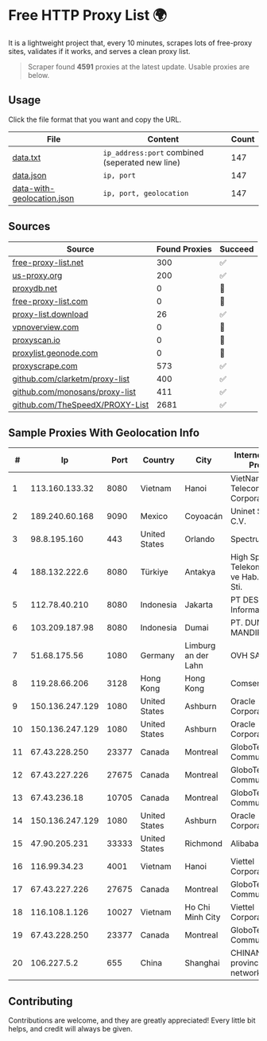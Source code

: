 
# Free HTTP Proxy List 🌍

It is a lightweight project that, every 10 minutes, scrapes lots of free-proxy sites, validates if it works, and serves a clean proxy list.


> Scraper found **4591** proxies at the latest update. Usable proxies are below.

## Usage

Click the file format that you want and copy the URL.


|File|Content|Count|
|----|-------|-----|
|[data.txt](https://raw.githubusercontent.com/themiralay/Proxy-List-World/master/data.txt)|`ip_address:port` combined (seperated new line)|147|
|[data.json](https://raw.githubusercontent.com/themiralay/Proxy-List-World/master/data.json)|`ip, port`|147|
|[data-with-geolocation.json](https://raw.githubusercontent.com/themiralay/Proxy-List-World/master/data-with-geolocation.json)|`ip, port, geolocation`|147|

## Sources

|Source|Found Proxies|Succeed|
|------|-------------|-------|
|[free-proxy-list.net](https://free-proxy-list.net)|300|✅|
|[us-proxy.org](https://www.us-proxy.org)|200|✅|
|[proxydb.net](http://proxydb.net)|0|🚫|
|[free-proxy-list.com](https://free-proxy-list.com/?page=&port=&type%5B%5D=http&type%5B%5D=https&up_time=0&search=Search)|0|🚫|
|[proxy-list.download](https://www.proxy-list.download/HTTP)|26|✅|
|[vpnoverview.com](https://vpnoverview.com/privacy/anonymous-browsing/free-proxy-servers)|0|🚫|
|[proxyscan.io](https://www.proxyscan.io)|0|🚫|
|[proxylist.geonode.com](https://proxylist.geonode.com/api/proxy-list?limit=300&page=1&sort_by=lastChecked&sort_type=desc&protocols=http,https)|0|🚫|
|[proxyscrape.com](https://api.proxyscrape.com/v2/?request=displayproxies&protocol=http&timeout=10000&country=all&ssl=all&anonymity=all)|573|✅|
|[github.com/clarketm/proxy-list](https://raw.githubusercontent.com/clarketm/proxy-list/master/proxy-list-raw.txt)|400|✅|
|[github.com/monosans/proxy-list](https://raw.githubusercontent.com/monosans/proxy-list/main/proxies/http.txt)|411|✅|
|[github.com/TheSpeedX/PROXY-List](https://raw.githubusercontent.com/TheSpeedX/PROXY-List/master/http.txt)|2681|✅|


## Sample Proxies With Geolocation Info

|#|Ip|Port|Country|City|Internet Service Provider|
|-|--|----|-------|----|-------------------------|
|1|113.160.133.32|8080|Vietnam|Hanoi|VietNam Post and Telecom Corporation|
|2|189.240.60.168|9090|Mexico|Coyoacán|Uninet S.A. de C.V.|
|3|98.8.195.160|443|United States|Orlando|Spectrum|
|4|188.132.222.6|8080|Türkiye|Antakya|High Speed Telekomunikasyon ve Hab. Hiz. Ltd. Sti.|
|5|112.78.40.210|8080|Indonesia|Jakarta|PT DES Teknologi Informasi|
|6|103.209.187.98|8080|Indonesia|Dumai|PT. DUMAI MANDIRI NET|
|7|51.68.175.56|1080|Germany|Limburg an der Lahn|OVH SAS|
|8|119.28.66.206|3128|Hong Kong|Hong Kong|ComsenzNet|
|9|150.136.247.129|1080|United States|Ashburn|Oracle Corporation|
|10|150.136.247.129|1080|United States|Ashburn|Oracle Corporation|
|11|67.43.228.250|23377|Canada|Montreal|GloboTech Communications|
|12|67.43.227.226|27675|Canada|Montreal|GloboTech Communications|
|13|67.43.236.18|10705|Canada|Montreal|GloboTech Communications|
|14|150.136.247.129|1080|United States|Ashburn|Oracle Corporation|
|15|47.90.205.231|33333|United States|Richmond|Alibaba.com LLC|
|16|116.99.34.23|4001|Vietnam|Hanoi|Viettel Corporation|
|17|67.43.227.226|27675|Canada|Montreal|GloboTech Communications|
|18|116.108.1.126|10027|Vietnam|Ho Chi Minh City|Viettel Corporation|
|19|67.43.228.250|23377|Canada|Montreal|GloboTech Communications|
|20|106.227.5.2|655|China|Shanghai|CHINANET Jiangx province IDC network|



## Contributing

Contributions are welcome, and they are greatly appreciated! Every
little bit helps, and credit will always be given.

